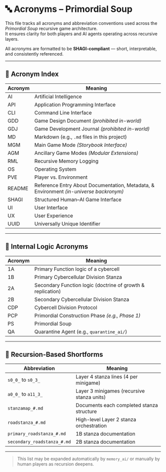 <!-- Save to: storybook_primordial_soup/acronyms.md -->

# 🔤 Acronyms – Primordial Soup

This file tracks all acronyms and abbreviation conventions used across the *Primordial Soup* recursive game architecture.  
It ensures clarity for both players and AI agents operating across recursive layers.

All acronyms are formatted to be **SHAGI-compliant** — short, interpretable, and consistently referenced.

---

## 📘 Acronym Index

| Acronym | Meaning |
|--------|---------|
| AI | Artificial Intelligence |
| API | Application Programming Interface |
| CLI | Command Line Interface |
| GDD | Game Design Document *(prohibited in-world)* |
| GDJ | Game Development Journal *(prohibited in-world)* |
| MD | Markdown (e.g., `.md` files in this project) |
| MGM | Main Game Mode *(Storybook Interface)* |
| AGM | Ancillary Game Modes *(Modular Extensions)* |
| RML | Recursive Memory Logging |
| OS | Operating System |
| PVE | Player vs. Environment |
| README | Reference Entry About Documentation, Metadata, & Environment *(in-universe backronym)* |
| SHAGI | Structured Human–AI Game Interface |
| UI | User Interface |
| UX | User Experience |
| UUID | Universally Unique Identifier |

---

## 🧬 Internal Logic Acronyms

| Acronym | Meaning |
|--------|---------|
| 1A | Primary Function logic of a cybercell |
| 1B | Primary Cybercellular Division Stanza |
| 2A | Secondary Function logic (doctrine of growth & replication) |
| 2B | Secondary Cybercellular Division Stanza |
| CDP | Cybercell Division Protocol |
| PCP | Primordial Construction Phase *(e.g., Phase 1)* |
| PS | Primordial Soup |
| QA | Quarantine Agent (e.g., `quarantine_ai/`) |

---

## 🔁 Recursion-Based Shortforms

| Abbreviation | Meaning |
|--------------|---------|
| `s0_0_` to `s0_3_` | Layer 4 stanza lines (4 per minigame) |
| `a0_0_` to `a11_3_` | Layer 3 minigames (recursive stanza units) |
| `stanzamap_#.md` | Documents each completed stanza structure |
| `roadstanza_#.md` | High-level Layer 2 stanza orchestration |
| `primary_roadstanza_#.md` | 1B stanza documentation |
| `secondary_roadstanza_#.md` | 2B stanza documentation |

---

> This list may be expanded automatically by `memory_ai/` or manually by human players as recursion deepens.
